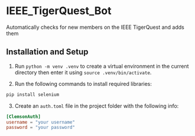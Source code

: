 # IEEE_TigerQuest_Bot
Automatically checks for new members on the IEEE TigerQuest and adds them 

## Installation and Setup
1. Run `python -m venv .venv` to create a virtual environment in the current directory then enter it using `source .venv/bin/activate`.

2. Run the following commands to install required libraries:
```bash
pip install selenium
```

3. Create an `auth.toml` file in the project folder with the following info:
```toml
[ClemsonAuth]
username = "your username"
password = "your password"
```